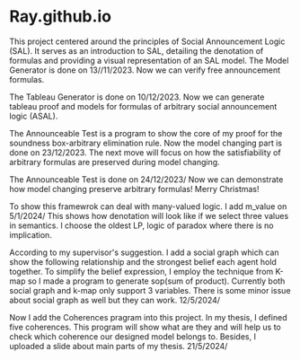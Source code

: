 # Ray.github.io
 This project centered around the principles of Social Announcement Logic (SAL). It serves as an introduction to SAL, detailing the denotation of formulas and providing a visual representation of an SAL model.
The Model Generator is done on 13//11/2023. Now we can verify free announcement formulas.

The Tableau Generator is done on 10/12/2023. Now we can generate tableau proof and models for formulas of arbitrary social announcement logic (ASAL).

The Announceable Test is a program to show the core of my proof for the soundness box-arbitrary elimination rule. Now the model changing part is done on 23/12/2023. The next move will focus on how the satisfiability of arbitrary formulas are preserved during model changing. 

The Announceable Test is done on 24/12/2023/ Now we can demonstrate how model changing preserve arbitrary formulas!  Merry Christmas!

To show this framewrok can deal with many-valued logic. I add m_value on 5/1/2024/ This shows how denotation will look like if we select three values in semantics. I choose the oldest LP, logic of paradox where there is no implication.

According to my supervisor's suggestion. I add a social graph which can show the following relationship and the strongest belief each agent hold together. To simplify the belief expression, I employ the technique from K-map so I made a program to generate sop(sum of product). Currently both social graph and k-map only support 3 variables. There is some minor issue about social graph as well but they can work. 12/5/2024/

Now I add the Coherences pragram into this project. In my thesis, I defined five coherences. This program will show what are they and will help us to check which coherence our designed model belongs to. 
Besides, I uploaded a slide about main parts of my thesis. 21/5/2024/

